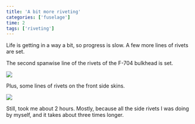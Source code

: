 ```yaml
---
title: 'A bit more riveting'
categories: ['fuselage']
time: 2
tags: ['riveting']
---
```


Life is getting in a way a bit, so progress is slow. A few more lines of rivets are set.

<!-- more -->

The second spanwise line of the rivets of the F-704 bulkhead is set.

![](0-f704-to-bottom.jpeg)

Plus, some lines of rivets on the front side skins.

![](1-some-side-rivets.jpeg)

Still, took me about 2 hours. Mostly, because all the side rivets I was doing by myself, and it takes about three times longer.
